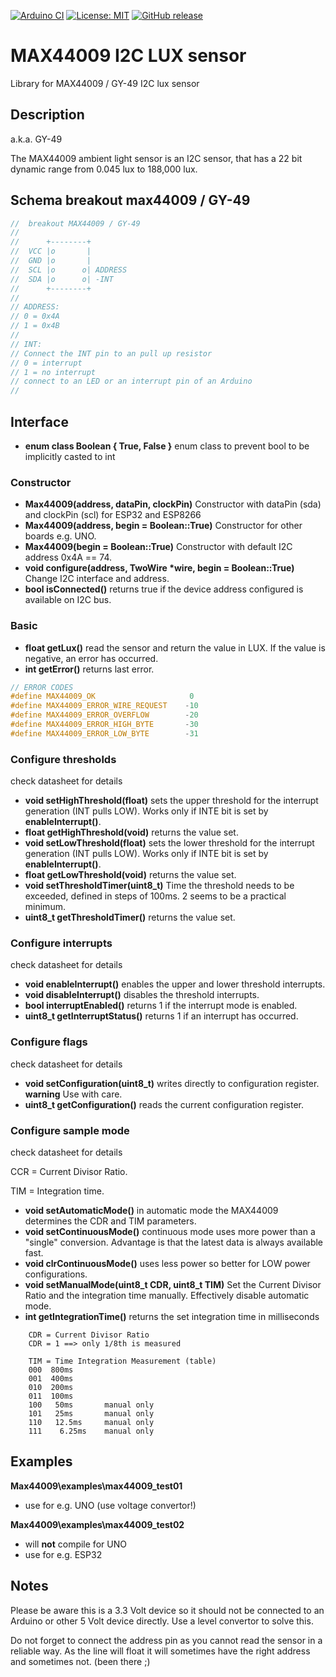 
[![Arduino CI](https://github.com/RobTillaart/MAX44009/workflows/Arduino%20CI/badge.svg)](https://github.com/marketplace/actions/arduino_ci)
[![License: MIT](https://img.shields.io/badge/license-MIT-green.svg)](https://github.com/RobTillaart/MAX44009/blob/master/LICENSE)
[![GitHub release](https://img.shields.io/github/release/RobTillaart/MAX44009.svg?maxAge=3600)](https://github.com/RobTillaart/MAX44009/releases)

# MAX44009 I2C LUX sensor

Library for MAX44009 / GY-49 I2C lux sensor

## Description
a.k.a. GY-49

The MAX44009 ambient light sensor is an I2C sensor, that has a 22 bit 
dynamic range from 0.045 lux to 188,000 lux.


## Schema breakout max44009 / GY-49


```cpp
//  breakout MAX44009 / GY-49
//
//      +--------+
//  VCC |o       |
//  GND |o       |
//  SCL |o      o| ADDRESS
//  SDA |o      o| -INT
//      +--------+
//
// ADDRESS:
// 0 = 0x4A
// 1 = 0x4B
//
// INT:
// Connect the INT pin to an pull up resistor
// 0 = interrupt
// 1 = no interrupt
// connect to an LED or an interrupt pin of an Arduino
//
```


## Interface

- **enum class Boolean { True, False }** enum class to prevent bool to be implicitly casted to int


### Constructor 
  
- **Max44009(address, dataPin, clockPin)** Constructor with dataPin (sda) and clockPin (scl) for ESP32 and ESP8266
- **Max44009(address, begin = Boolean::True)** Constructor for other boards e.g. UNO.
- **Max44009(begin = Boolean::True)** Constructor with default I2C address 0x4A == 74.
- **void configure(address, TwoWire \*wire, begin = Boolean::True)** Change I2C interface and address.
- **bool isConnected()** returns true if the device address configured is available on I2C bus.


### Basic 

- **float getLux()** read the sensor and return the value in LUX. If the value is negative, an error has occurred. 
- **int getError()** returns last error.

```cpp
// ERROR CODES
#define MAX44009_OK                     0
#define MAX44009_ERROR_WIRE_REQUEST    -10
#define MAX44009_ERROR_OVERFLOW        -20
#define MAX44009_ERROR_HIGH_BYTE       -30
#define MAX44009_ERROR_LOW_BYTE        -31
```


### Configure thresholds

check datasheet for details

- **void setHighThreshold(float)** sets the upper threshold for the interrupt generation (INT pulls LOW). Works only if INTE bit is set by **enableInterrupt()**.
- **float getHighThreshold(void)** returns the value set.
- **void  setLowThreshold(float)** sets the lower threshold for the interrupt generation (INT pulls LOW). Works only if INTE bit is set by **enableInterrupt()**.
- **float getLowThreshold(void)** returns the value set.
- **void  setThresholdTimer(uint8_t)** Time the threshold needs to be exceeded, defined in steps of 100ms. 2 seems to be a practical minimum.
- **uint8_t getThresholdTimer()** returns the value set.


### Configure interrupts

check datasheet for details

- **void enableInterrupt()** enables the upper and lower threshold interrupts.
- **void disableInterrupt()** disables the threshold interrupts.
- **bool interruptEnabled()** returns 1 if the interrupt mode is enabled.
- **uint8_t getInterruptStatus()** returns 1 if an interrupt has occurred.


### Configure flags

check datasheet for details

- **void setConfiguration(uint8_t)** writes directly to configuration register. **warning** Use with care.
- **uint8_t getConfiguration()** reads the current configuration register.


### Configure sample mode

check datasheet for details

CCR = Current Divisor Ratio.

TIM = Integration time.

- **void setAutomaticMode()** in automatic mode the MAX44009 determines the CDR and TIM parameters.
- **void setContinuousMode()** continuous mode uses more power than a "single" conversion. Advantage is that the latest data is always available fast.
- **void clrContinuousMode()** uses less power so better for LOW power configurations. 
- **void setManualMode(uint8_t CDR, uint8_t TIM)** Set the Current Divisor Ratio and the integration time manually. Effectively disable automatic mode.
- **int getIntegrationTime()** returns the set integration time in milliseconds

```
    CDR = Current Divisor Ratio
    CDR = 1 ==> only 1/8th is measured

    TIM = Time Integration Measurement (table)
    000  800ms
    001  400ms
    010  200ms
    011  100ms
    100   50ms       manual only
    101   25ms       manual only
    110   12.5ms     manual only
    111    6.25ms    manual only
```


## Examples

**Max44009\examples\max44009_test01**
- use for e.g. UNO (use voltage convertor!)

**Max44009\examples\max44009_test02**
- will **not** compile for UNO
- use for e.g. ESP32


## Notes

Please be aware this is a 3.3 Volt device so it should not be connected
to an Arduino or other 5 Volt device directly. Use a level convertor to 
solve this.

Do not forget to connect the address pin as you cannot read the sensor
in a reliable way. As the line will float it will sometimes have the
right address and sometimes not. (been there ;)
